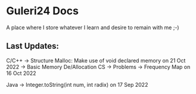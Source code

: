 # Guleri24 Docs

 A place where I store whatever I learn and desire to remain with me ;-)

 ## Last Updates:
 
 C/C++ -> Structure Malloc: Make use of void declared memory on 21 Oct 2022
       -> Basic Memory De/Allocation 
 CS -> Problems -> Frequency Map on 16 Oct 2022

 Java -> Integer.toString(int num, int radix) on 17 Sep 2022
